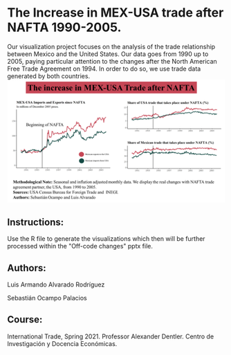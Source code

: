 # The Increase in MEX-USA trade after NAFTA 1990-2005.
Our visualization project focuses on the analysis of the trade relationship between Mexico and the United States. Our data goes from 1990 up to 2005, paying particular attention to the changes after the North American Free Trade Agreement on 1994. In order to do so, we use trade data generated by both countries.
![Data Visualization](https://github.com/socapal/international-trade-NAFTA/blob/main/data-vis.png)


## Instructions:
Use the R file to generate the visualizations which then will be further processed within the "Off-code changes" pptx file.


## Authors:
Luis Armando Alvarado Rodríguez 

Sebastián Ocampo Palacios

## Course: 
International Trade, Spring 2021. Professor Alexander Dentler. Centro de Investigación y Docencia Económicas.
